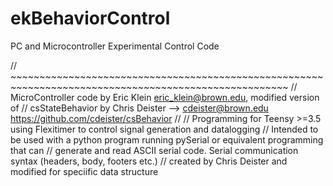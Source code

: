 # ekBehaviorControl
 PC and Microcontroller Experimental Control Code


// ~~~~~~~~~~~~~~~~~~~~~~~~~~~~~~~~~~~~~~~~~~~~~~~~~~~~~~~~~~~~~~~~~~~~~~~~~~~~~~~~~~~~~~~~~~~~~~~~~~~~~~
// MicroController code by Eric Klein eric_klein@brown.edu, modified version of 
// csStateBehavior by Chris Deister --> cdeister@brown.edu https://github.com/cdeister/csBehavior
// 
// Programming for Teensy >=3.5 using Flexitimer to control signal generation and datalogging
// Intended to be used with a python program running pySerial or equivalent programming that can
// generate and read ASCII serial code. Serial communication syntax (headers, body, footers etc.) 
// created by Chris Deister and modified for speciific data structure 
